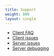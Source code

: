 ```yaml
---
title: Support
weight: 800
layout: single
---
```


- [Client FAQ](/docs/support/client-faq)
- [Client issues](/docs/support/client-issues)
- [Server issues](/docs/support/server-issues)
- [Server debugging](/docs/support/server-debug)